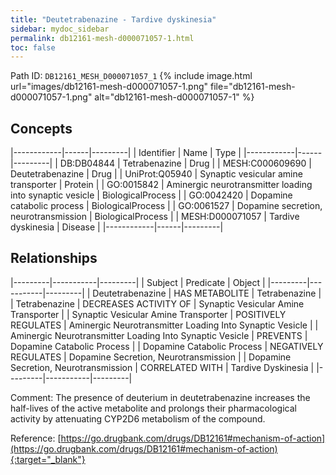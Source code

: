 ```yaml
---
title: "Deutetrabenazine - Tardive dyskinesia"
sidebar: mydoc_sidebar
permalink: db12161-mesh-d000071057-1.html
toc: false 
---
```



Path ID: `DB12161_MESH_D000071057_1`
{% include image.html url="images/db12161-mesh-d000071057-1.png" file="db12161-mesh-d000071057-1.png" alt="db12161-mesh-d000071057-1" %}

## Concepts

|------------|------|---------|
| Identifier | Name | Type    |
|------------|------|---------|
| DB:DB04844 | Tetrabenazine | Drug |
| MESH:C000609690 | Deutetrabenazine | Drug |
| UniProt:Q05940 | Synaptic vesicular amine transporter | Protein |
| GO:0015842 | Aminergic neurotransmitter loading into synaptic vesicle | BiologicalProcess |
| GO:0042420 | Dopamine catabolic process | BiologicalProcess |
| GO:0061527 | Dopamine secretion, neurotransmission | BiologicalProcess |
| MESH:D000071057 | Tardive dyskinesia | Disease |
|------------|------|---------|

## Relationships

|---------|-----------|---------|
| Subject | Predicate | Object  |
|---------|-----------|---------|
| Deutetrabenazine | HAS METABOLITE | Tetrabenazine |
| Tetrabenazine | DECREASES ACTIVITY OF | Synaptic Vesicular Amine Transporter |
| Synaptic Vesicular Amine Transporter | POSITIVELY REGULATES | Aminergic Neurotransmitter Loading Into Synaptic Vesicle |
| Aminergic Neurotransmitter Loading Into Synaptic Vesicle | PREVENTS | Dopamine Catabolic Process |
| Dopamine Catabolic Process | NEGATIVELY REGULATES | Dopamine Secretion, Neurotransmission |
| Dopamine Secretion, Neurotransmission | CORRELATED WITH | Tardive Dyskinesia |
|---------|-----------|---------|

Comment: The presence of deuterium in deutetrabenazine increases the half-lives of the active metabolite and prolongs their pharmacological activity by attenuating CYP2D6 metabolism of the compound.

Reference: [https://go.drugbank.com/drugs/DB12161#mechanism-of-action](https://go.drugbank.com/drugs/DB12161#mechanism-of-action){:target="_blank"}